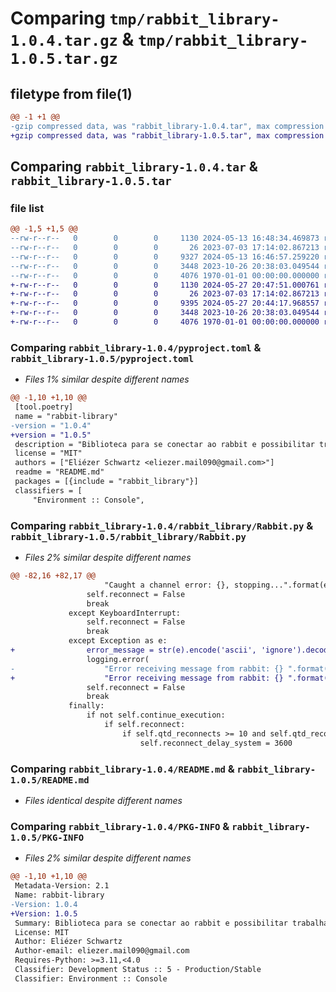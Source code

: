 # Comparing `tmp/rabbit_library-1.0.4.tar.gz` & `tmp/rabbit_library-1.0.5.tar.gz`

## filetype from file(1)

```diff
@@ -1 +1 @@
-gzip compressed data, was "rabbit_library-1.0.4.tar", max compression
+gzip compressed data, was "rabbit_library-1.0.5.tar", max compression
```

## Comparing `rabbit_library-1.0.4.tar` & `rabbit_library-1.0.5.tar`

### file list

```diff
@@ -1,5 +1,5 @@
--rw-r--r--   0        0        0     1130 2024-05-13 16:48:34.469873 rabbit_library-1.0.4/pyproject.toml
--rw-r--r--   0        0        0       26 2023-07-03 17:14:02.867213 rabbit_library-1.0.4/rabbit_library/__init__.py
--rw-r--r--   0        0        0     9327 2024-05-13 16:46:57.259220 rabbit_library-1.0.4/rabbit_library/Rabbit.py
--rw-r--r--   0        0        0     3448 2023-10-26 20:38:03.049544 rabbit_library-1.0.4/README.md
--rw-r--r--   0        0        0     4076 1970-01-01 00:00:00.000000 rabbit_library-1.0.4/PKG-INFO
+-rw-r--r--   0        0        0     1130 2024-05-27 20:47:51.000761 rabbit_library-1.0.5/pyproject.toml
+-rw-r--r--   0        0        0       26 2023-07-03 17:14:02.867213 rabbit_library-1.0.5/rabbit_library/__init__.py
+-rw-r--r--   0        0        0     9395 2024-05-27 20:44:17.968557 rabbit_library-1.0.5/rabbit_library/Rabbit.py
+-rw-r--r--   0        0        0     3448 2023-10-26 20:38:03.049544 rabbit_library-1.0.5/README.md
+-rw-r--r--   0        0        0     4076 1970-01-01 00:00:00.000000 rabbit_library-1.0.5/PKG-INFO
```

### Comparing `rabbit_library-1.0.4/pyproject.toml` & `rabbit_library-1.0.5/pyproject.toml`

 * *Files 1% similar despite different names*

```diff
@@ -1,10 +1,10 @@
 [tool.poetry]
 name = "rabbit-library"
-version = "1.0.4"
+version = "1.0.5"
 description = "Biblioteca para se conectar ao rabbit e possibilitar trabalhar com o serviço de mensageria"
 license = "MIT"
 authors = ["Eliézer Schwartz <eliezer.mail090@gmail.com>"]
 readme = "README.md"
 packages = [{include = "rabbit_library"}]
 classifiers = [    
     "Environment :: Console",
```

### Comparing `rabbit_library-1.0.4/rabbit_library/Rabbit.py` & `rabbit_library-1.0.5/rabbit_library/Rabbit.py`

 * *Files 2% similar despite different names*

```diff
@@ -82,16 +82,17 @@
                     "Caught a channel error: {}, stopping...".format(err))
                 self.reconnect = False
                 break
             except KeyboardInterrupt:
                 self.reconnect = False
                 break
             except Exception as e:
+                error_message = str(e).encode('ascii', 'ignore').decode('ascii')
                 logging.error(
-                    "Error receiving message from rabbit: {} ".format(e).encode('ascii', 'ignore'), stack_info=True)
+                    "Error receiving message from rabbit: {} ".format(error_message), stack_info=True)
                 self.reconnect = False
                 break
             finally:
                 if not self.continue_execution:
                     if self.reconnect:
                         if self.qtd_reconnects >= 10 and self.qtd_reconnects < 30:
                             self.reconnect_delay_system = 3600
```

### Comparing `rabbit_library-1.0.4/README.md` & `rabbit_library-1.0.5/README.md`

 * *Files identical despite different names*

### Comparing `rabbit_library-1.0.4/PKG-INFO` & `rabbit_library-1.0.5/PKG-INFO`

 * *Files 2% similar despite different names*

```diff
@@ -1,10 +1,10 @@
 Metadata-Version: 2.1
 Name: rabbit-library
-Version: 1.0.4
+Version: 1.0.5
 Summary: Biblioteca para se conectar ao rabbit e possibilitar trabalhar com o serviço de mensageria
 License: MIT
 Author: Eliézer Schwartz
 Author-email: eliezer.mail090@gmail.com
 Requires-Python: >=3.11,<4.0
 Classifier: Development Status :: 5 - Production/Stable
 Classifier: Environment :: Console
```

